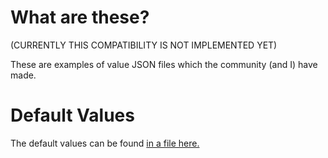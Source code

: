 What are these?
================

(CURRENTLY THIS COMPATIBILITY IS NOT IMPLEMENTED YET)


These are examples of value JSON files which the community (and I) have made.


Default Values
================

The default values can be found [in a file here.](httpp://github.com/Minecraft-API/UniversalValue/master/json_value_examples/default.json/)
